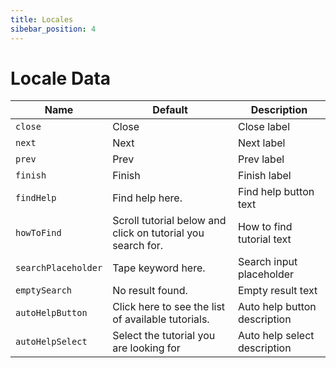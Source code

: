```yaml
---
title: Locales
sibebar_position: 4
---
```


# Locale Data

| Name                | Default                                                     | Description                  |
| ------------------- | ----------------------------------------------------------- | ---------------------------- |
| `close `            | Close                                                       | Close label                  |
| `next `             | Next                                                        | Next label                   |
| `prev `             | Prev                                                        | Prev label                   |
| `finish `           | Finish                                                      | Finish label                 |
| `findHelp `         | Find help here.                                             | Find help button text        |
| `howToFind `        | Scroll tutorial below and click on tutorial you search for. | How to find tutorial text    |
| `searchPlaceholder` | Tape keyword here.                                          | Search input placeholder     |
| `emptySearch `      | No result found.                                            | Empty result text            |
| `autoHelpButton `   | Click here to see the list of available tutorials.          | Auto help button description |
| `autoHelpSelect `   | Select the tutorial you are looking for                     | Auto help select description |
